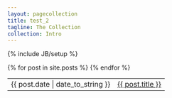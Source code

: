```yaml
---
layout: pagecollection
title: test_2
tagline: The Collection
collection: Intro
---
```

{% include JB/setup %}


<!-- <ul class="posts">
  {% for post in site.posts %}
    <li><span>{{ post.date | date_to_string }}</span> &raquo; <a href="{{ BASE_PATH }}{{ post.url }}">{{ post.title }}</a></li>
  {% endfor %}
</ul> -->

<table class="table condensed text-center">
  <tbody>
  {% for post in site.posts %}
    <tr>
      <td>{{ post.date | date_to_string }}</td>
      <td><a href="{{ BASE_PATH }}{{ post.url }}">{{ post.title }}</a></td>
    </tr>
  {% endfor %}
  </tbody>
  </table>


